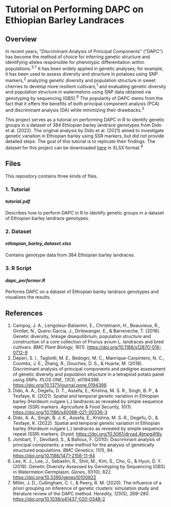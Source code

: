 # Tutorial on Performing DAPC on Ethiopian Barley Landraces

## Overview

In recent years, "Discriminant Analysis of Principal Components" ("DAPC") has become the method of choice for inferring genetic structure and identifying alleles responsible for phenotypic differentiation within populations.<sup>3,7</sup> It has been widely applied in genetic analyses; for example, it has been used to assess diversity and structure in potatoes using SNP markers,<sup>2</sup> analyzing genetic diversity and population structure in sweet cherries to develop more resilient cultivars,<sup>1</sup> and evaluating genetic diversity and population structure in watermelons using SNP data obtained via genotyping by sequencing (GBS).<sup>6</sup> The popularity of DAPC stems from the fact that it offers the benefits of both principal component analysis (PCA) and discriminant analysis (DA) while minimizing their drawbacks.<sup>5</sup>

This project serves as a tutorial on performing DAPC in R to identify genetic groups in a dataset of 384 Ethiopian barley landrace genotypes from Dido et al. (2022). The original analysis by Dido et al. (2021) aimed to investigate genetic variation in Ethiopian barley using SSR markers, but did not provide detailed steps. The goal of this tutorial is to replicate their findings. The dataset for this project can be downloaded [here](https://datadryad.org/stash/dataset/doi:10.5061/dryad.4tmpg4f8v) in XLSX format.<sup>4</sup>

## Files

This repository contains three kinds of files.

### 1. Tutorial

#### <em>tutorial.pdf</em>

Describes how to perform DAPC in R to identify genetic groups in a dataset of Ethiopian barley landrace genotypes.

### 2. Dataset

#### <em>ethiopian_barley_dataset.xlsx</em>

Contains genotype data from 384 Ethiopian barley landraces.

### 3. R Script

#### <em>dapc_performer.R</em>

Performs DAPC on a dataset of Ethiopian barley landrace genotypes and visualizes the results.

## References

1. Campoy, J. A., Lerigoleur-Balsemin, E., Christmann, H., Beauvieux, R., Girollet, N., Quero-Garcia, J., Dirlewanger, E., & Barreneche, T. (2016). Genetic diversity, linkage disequilibrium, population structure and construction of a core collection of Prunus avium L. landraces and bred cultivars. <em>BMC Plant Biology, 16</em>(1). https://doi.org/10.1186/s12870-016-0712-9
2. Deperi, S. I., Tagliotti, M. E., Bedogni, M. C., Manrique-Carpintero, N. C., Coombs, J. E., Zhang, R., Douches, D. S., & Huarte, M. (2018). Discriminant analysis of principal components and pedigree assessment of genetic diversity and population structure in a tetraploid potato panel using SNPs. <em>PLOS ONE, 13</em>(3), e0194398. https://doi.org/10.1371/journal.pone.0194398
3. Dido, A. A., Degefu, D. T., Assefa, E., Krishna, M. S. R., Singh, B. P., & Tesfaye, K. (2021). Spatial and temporal genetic variation in Ethiopian barley (Hordeum vulgare L.) landraces as revealed by simple sequence repeat (SSR) markers. <em>Agriculture & Food Security, 10</em>(1). https://doi.org/10.1186/s40066-021-00336-3
4. Dido, A. A., Singh, B. J. K., Assefa, E., Krishna, M. S. R., Degefu, D., & Tesfaye, K. (2022). Spatial and temporal genetic variation in Ethiopian barley (Hordeum vulgare L.) landraces as revealed by simple sequence repeat (SSR) markers. <em>Dryad</em>. https://doi.org/10.5061/dryad.4tmpg4f8v
5. Jombart, T., Devillard, S., & Balloux, F. (2010). Discriminant analysis of principal components: a new method for the analysis of genetically structured populations. <em>BMC Genetics, 11</em>(1), 94. https://doi.org/10.1186/1471-2156-11-94
6. Lee, K. J., Lee, J., Sebastin, R., Shin, M., Kim, S., Cho, G., & Hyun, D. Y. (2019). Genetic Diversity Assessed by Genotyping by Sequencing (GBS) in Watermelon Germplasm. <em>Genes, 10</em>(10), 822. https://doi.org/10.3390/genes10100822
7. Miller, J. D., Cullingham, C. I., & Peery, R. M. (2020). The influence of a priori grouping on inference of genetic clusters: simulation study and literature review of the DAPC method. <em>Heredity, 125</em>(5), 269–280. https://doi.org/10.1038/s41437-020-0348-2